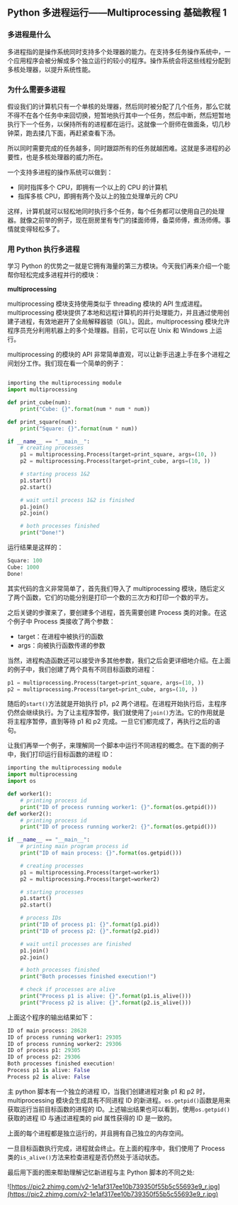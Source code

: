 ## Python 多进程运行——Multiprocessing 基础教程 1


### 多进程是什么

多进程指的是操作系统同时支持多个处理器的能力。在支持多任务操作系统中，一个应用程序会被分解成多个独立运行的较小的程序。操作系统会将这些线程分配到多核处理器，以提升系统性能。

### 为什么需要多进程

假设我们的计算机只有一个单核的处理器，然后同时被分配了几个任务，那么它就不得不在各个任务中来回切换，短暂地执行其中一个任务，然后中断，然后短暂地执行下一个任务，以保持所有的进程都在运行。这就像一个厨师在做面条，切几秒钟菜，跑去揉几下面，再赶紧查看下汤。

所以同时需要完成的任务越多，同时跟踪所有的任务就越困难。这就是多进程的必要性，也是多核处理器的威力所在。

一个支持多进程的操作系统可以做到：

- 同时指挥多个 CPU，即拥有一个以上的 CPU 的计算机
- 指挥多核 CPU，即拥有两个及以上的独立处理单元的 CPU

这样，计算机就可以轻松地同时执行多个任务，每个任务都可以使用自己的处理器。就像之前举的例子，现在厨房里有专门的揉面师傅，备菜师傅，煮汤师傅。事情就变得轻松多了。

### 用 Python 执行多进程

学习 Python 的优势之一就是它拥有海量的第三方模块。今天我们再来介绍一个能帮你轻松完成多进程并行的模块：

**multiprocessing**

multiprocessing 模块支持使用类似于 threading 模块的 API 生成进程。multiprocessing 模块提供了本地和远程计算机的并行处理能力，并且通过使用创建子进程，有效地避开了全局解释器锁（GIL）。因此，multiprocessing 模块允许程序员充分利用机器上的多个处理器。目前，它可以在 Unix 和 Windows 上运行。

multiprocessing 的模块的 API 非常简单直观，可以让新手迅速上手在多个进程之间划分工作。我们现在看一个简单的例子：

```python

importing the multiprocessing module 
import multiprocessing 

def print_cube(num): 
    print("Cube: {}".format(num * num * num)) 

def print_square(num): 
    print("Square: {}".format(num * num)) 

if __name__ == "__main__": 
    # creating processes 
    p1 = multiprocessing.Process(target=print_square, args=(10, )) 
    p2 = multiprocessing.Process(target=print_cube, args=(10, )) 

    # starting process 1&2
    p1.start() 
    p2.start() 

    # wait until process 1&2 is finished 
    p1.join() 
    p2.join() 

    # both processes finished 
    print("Done!")

```

运行结果是这样的：

```python
Square: 100
Cube: 1000
Done!

```

其实代码的含义非常简单了，首先我们导入了 multiprocessing 模块，随后定义了两个函数，它们的功能分别是打印一个数的三次方和打印一个数的平方。

之后关键的步骤来了，要创建多个进程，首先需要创建 Process 类的对象。在这个例子中 Process 类接收了两个参数：

- target：在进程中被执行的函数
- args：向被执行函数传递的参数

当然，进程构造函数还可以接受许多其他参数，我们之后会更详细地介绍。在上面的例子中，我们创建了两个具有不同目标函数的进程：

```python
p1 = multiprocessing.Process(target=print_square, args=(10, ))
p2 = multiprocessing.Process(target=print_cube, args=(10, ))

```

随后的`start()`方法就是开始执行 p1，p2 两个进程。在进程开始执行后，主程序仍然会继续执行。为了让主程序暂停，我们就使用了`join()`方法。它的作用就是将主程序暂停，直到等待 p1 和 p2 完成。一旦它们都完成了，再执行之后的语句。

让我们再举一个例子，来理解同一个脚本中运行不同进程的概念。在下面的例子中，我们打印运行目标函数的进程 ID：

```python
importing the multiprocessing module 
import multiprocessing 
import os 

def worker1(): 
    # printing process id 
    print("ID of process running worker1: {}".format(os.getpid())) 
def worker2(): 
    # printing process id 
    print("ID of process running worker2: {}".format(os.getpid())) 

if __name__ == "__main__": 
    # printing main program process id 
    print("ID of main process: {}".format(os.getpid())) 

    # creating processes 
    p1 = multiprocessing.Process(target=worker1) 
    p2 = multiprocessing.Process(target=worker2) 

    # starting processes 
    p1.start() 
    p2.start() 

    # process IDs 
    print("ID of process p1: {}".format(p1.pid)) 
    print("ID of process p2: {}".format(p2.pid)) 

    # wait until processes are finished 
    p1.join() 
    p2.join() 

    # both processes finished 
    print("Both processes finished execution!") 

    # check if processes are alive 
    print("Process p1 is alive: {}".format(p1.is_alive())) 
    print("Process p2 is alive: {}".format(p2.is_alive()))

```

上面这个程序的输出结果如下：

```python
ID of main process: 28628
ID of process running worker1: 29305
ID of process running worker2: 29306
ID of process p1: 29305
ID of process p2: 29306
Both processes finished execution!
Process p1 is alive: False
Process p2 is alive: False

```

主 python 脚本有一个独立的进程 ID，当我们创建进程对象 p1 和 p2 时，multiprocessing 模块会生成具有不同进程 ID 的新进程。`os.getpid()`函数是用来获取运行当前目标函数的进程的 ID。上述输出结果也可以看到，使用`os.getpid()`获取的进程 ID 与通过进程类的 pid 属性获得的 ID 是一致的。

上面的每个进程都是独立运行的，并且拥有自己独立的内存空间。

一旦目标函数执行完成，进程就会终止。在上面的程序中，我们使用了 Process 类的`is_alive()`方法来检查进程是否仍然处于活动状态。

最后用下面的图来帮助理解记忆新进程与主 Python 脚本的不同之处:

![https://pic2.zhimg.com/v2-1e1af317ee10b739350f55b5c55693e9_r.jpg](https://pic2.zhimg.com/v2-1e1af317ee10b739350f55b5c55693e9_r.jpg)